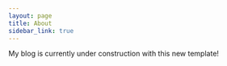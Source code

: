 ```yaml
---
layout: page
title: About
sidebar_link: true
---
```


<p class="message">
  My blog is currently under construction with this new template!
</p>